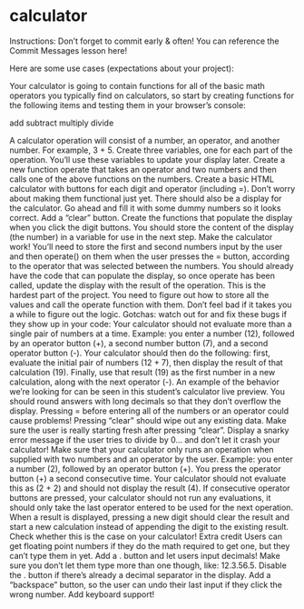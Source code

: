 # calculator

Instructions: Don’t forget to commit early & often! You can reference the Commit
Messages lesson here!

Here are some use cases (expectations about your project):

Your calculator is going to contain functions for all of the basic math
operators you typically find on calculators, so start by creating functions for
the following items and testing them in your browser’s console:

add subtract multiply divide

A calculator operation will consist of a number, an operator, and another
number. For example, 3 + 5. Create three variables, one for each part of the
operation. You’ll use these variables to update your display later. Create a new
function operate that takes an operator and two numbers and then calls one of
the above functions on the numbers. Create a basic HTML calculator with buttons
for each digit and operator (including =). Don’t worry about making them
functional just yet. There should also be a display for the calculator. Go ahead
and fill it with some dummy numbers so it looks correct. Add a “clear” button.
Create the functions that populate the display when you click the digit buttons.
You should store the content of the display (the number) in a variable for use
in the next step. Make the calculator work! You’ll need to store the first and
second numbers input by the user and then operate() on them when the user
presses the = button, according to the operator that was selected between the
numbers. You should already have the code that can populate the display, so once
operate has been called, update the display with the result of the operation.
This is the hardest part of the project. You need to figure out how to store all
the values and call the operate function with them. Don’t feel bad if it takes
you a while to figure out the logic. Gotchas: watch out for and fix these bugs
if they show up in your code: Your calculator should not evaluate more than a
single pair of numbers at a time. Example: you enter a number (12), followed by
an operator button (+), a second number button (7), and a second operator button
(-). Your calculator should then do the following: first, evaluate the initial
pair of numbers (12 + 7), then display the result of that calculation (19).
Finally, use that result (19) as the first number in a new calculation, along
with the next operator (-). An example of the behavior we’re looking for can be
seen in this student’s calculator live preview. You should round answers with
long decimals so that they don’t overflow the display. Pressing = before
entering all of the numbers or an operator could cause problems! Pressing
“clear” should wipe out any existing data. Make sure the user is really starting
fresh after pressing “clear”. Display a snarky error message if the user tries
to divide by 0… and don’t let it crash your calculator! Make sure that your
calculator only runs an operation when supplied with two numbers and an operator
by the user. Example: you enter a number (2), followed by an operator button
(+). You press the operator button (+) a second consecutive time. Your
calculator should not evaluate this as (2 + 2) and should not display the result
(4). If consecutive operator buttons are pressed, your calculator should not run
any evaluations, it should only take the last operator entered to be used for
the next operation. When a result is displayed, pressing a new digit should
clear the result and start a new calculation instead of appending the digit to
the existing result. Check whether this is the case on your calculator! Extra
credit Users can get floating point numbers if they do the math required to get
one, but they can’t type them in yet. Add a . button and let users input
decimals! Make sure you don’t let them type more than one though, like:
12.3.56.5. Disable the . button if there’s already a decimal separator in the
display. Add a “backspace” button, so the user can undo their last input if they
click the wrong number. Add keyboard support!
